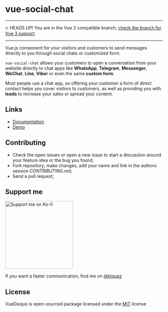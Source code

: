 # vue-social-chat

---
🔥 HEADS UP! You are in the Vue 2 compatible branch, [check the branch for Vue 3 support](https://github.com/ktquez/vue-social-chat/tree/next).

---

Vue.js component for your visitors and customers to send messages directly to you through social chats or customized form.

`vue-social-chat` allows your customers to open a conversation from your website directly to chat apps like **WhatsApp**, **Telegram**, **Messenger**, **WeChat**, **Line**, **Viber** or even the same **custom form**.

Most people use a chat app, so offering your customer a form of direct contact helps you cover visitors to customers, as well as providing you with **leads** to increase your sales or spread your content.

## Links

- [Documentation](https://ktquez.github.io/vue-social-chat)
- [Demo](https://vue-social-chat.surge.sh/)

## Contributing

- Check the open issues or open a new issue to start a discussion around your feature idea or the bug you found;
- Fork repository, make changes, add your name and link in the authors session CONTRIBUTING.md;
- Send a pull request;

## Support me

<a href="https://ko-fi.com/O5O31PRAX" target="_blank" aria-label="Support me on Ko-fi">
  <img src="https://www.ko-fi.com/img/githubbutton_sm.svg" alt="Support me on Ko-fi" style="width: 217px !important;" >
</a>

<br> 

If you want a faster communication, find me on [@ktquez](https://twitter.com/ktquez)

## License

VueDisqus is open-sourced package licensed under the [MIT](https://github.com/ktquez/vue-disqus/blob/master/LICENSE) license
